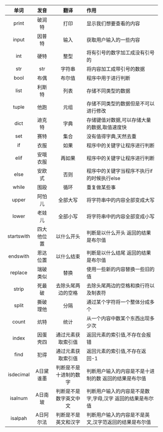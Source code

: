|    单词    |    发音    |          翻译          | 作用                                                      |
| :--------: | :--------: | :--------------------: | :-------------------------------------------------------- |
|   print    |   破润特   |          打印          | 显示我们想要查看的内容                                    |
|   input    |   因普特   |          输入          | 获取用户输入的一些内容                                    |
|    int     |    硬特    |          整型          | 将有引号的数字加工成没有引号的                            |
|    str     |    str     |         字符串         | 将内容加工成带引号的数据                                  |
|    bool    |    布偶    |         布尔值         | 程序中用于进行判断                                        |
|    list    |   利斯特   |          列表          | 存储不同类型的数据                                        |
|   tuple    |    他跑    |          元组          | 存储不同类型的数据但是不可以进行修改                      |
|    dict    |   迪克特   |          字典          | 存储键值对数据,可以存储大量的数据,取值速度快              |
|    set     |    赛特    |          集合          | 没有值得字典,天然去重                                     |
|     if     |    衣服    |          如果          | 程序中的关键字让程序进行判断                              |
|    elif    |  安哦衣服  |         再如果         | 程序中的关键字让程序进行判断                              |
|    else    |   安欧式   |          否则          | 程序中的关键字当程序不执行if的时候执行else                |
|   while    |    围殴    |          循环          | 重复做某些事                                              |
|   upper    |   阿怕儿   |        全部大写        | 将字符串中的内容全部变成大写                              |
|   lower    |   老娃儿   |        全部小写        | 将字符串中的内容全部变成小写                              |
| startswith | 四大他位置 |       以什么开头       | 判断是以什么开头 返回的结果是布尔值                       |
|  endswith  |  恩达位置  |       以什么结束       | 判断是以什么结尾 返回的结果是布尔值                       |
|  replace   |  瑞破类似  |          替换          | 使用一些新的内容替换一些旧的值                            |
|   strip    |   死最破   |   去除头尾两边的空格   | 去除头尾两边的空格和换行符以及制表符                      |
|   split    |  撕破理他  |          分隔          | 通过某个字符将一个整体分成多个                            |
|   count    |    炕特    |          统计          | 从一个内容中数某个东西出现多少次                          |
|   index    |  因蛋壳四  |   通过元素获取索引值   | 返回元素的索引值,不存在会报错                             |
|    find    |    犯得    |   通过元素获取索引值   | 返回元素的索引值,不存在返回-1                             |
| isdecimal  | A日黛谁墨  | 判断是不是十进制的数字 | 判断用户输入的内容是不是十进制的数 返回的结果是布尔值     |
|  isalnum   |  A日南玻   | 判断是不是数字英文中文 | 判断用户输入的内容是不是数字,字母,汉字 返回的结果是布尔值 |
|  isalpah   | A日阿尔法  |  判断是不是英文和汉字  | 判断用户输入的内容是不是英文,汉字范返回的结果是布尔值     |

